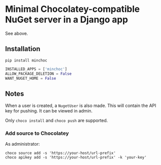 # Minimal Chocolatey-compatible NuGet server in a Django app

See above.

## Installation

```shell
pip install minchoc
```

```python
INSTALLED_APPS = ['minchoc']
ALLOW_PACKAGE_DELETION = False
WANT_NUGET_HOME = False
```

## Notes

When a user is created, a `NugetUser` is also made. This will contain the API key for pushing.
It can be viewed in admin.

Only `choco install` and `choco push` are supported.

### Add source to Chocolatey

As administrator:

```shell
choco source add -s 'https://your-host/url-prefix'
choco apikey add -s 'https://your-host/url-prefix' -k 'your-key'
```
